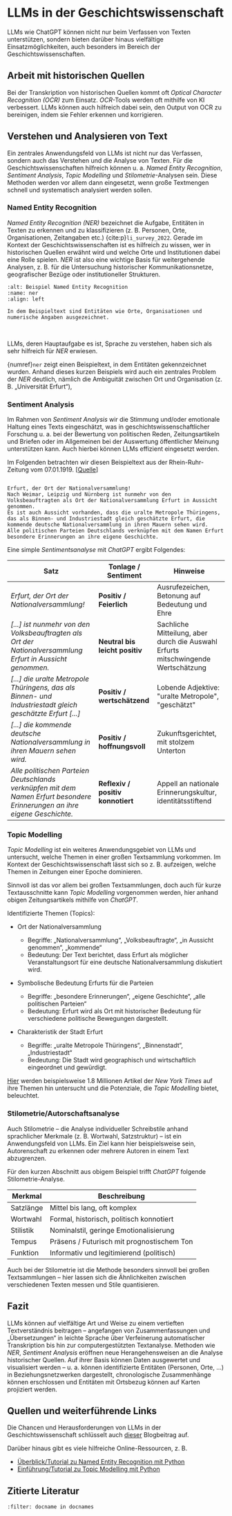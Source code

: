 # LLMs in der Geschichtswissenschaft

LLMs wie ChatGPT können nicht nur beim Verfassen von Texten unterstützen, sondern bieten darüber hinaus vielfältige Einsatzmöglichkeiten, auch besonders im Bereich der Geschichtswissenschaften.

## Arbeit mit historischen Quellen
Bei der Transkription von historischen Quellen kommt oft *Optical Character Recognition (OCR)* zum Einsatz. *OCR*-Tools werden oft mithilfe von KI verbessert. LLMs können auch hilfreich dabei sein, den Output von OCR zu bereinigen, indem sie Fehler erkennen und korrigieren.

## Verstehen und Analysieren von Text
Ein zentrales Anwendungsfeld von LLMs ist nicht nur das Verfassen, sondern auch das Verstehen und die Analyse von Texten. Für die Geschichtswissenschaften hilfreich können u. a. *Named Entity Recognition*, *Sentiment Analysis*, *Topic Modelling* und *Stilometrie*-Analysen sein. Diese Methoden werden vor allem dann eingesetzt, wenn große Textmengen schnell und systematisch analysiert werden sollen.

### Named Entity Recognition

*Named Entity Recognition (NER)* bezeichnet die Aufgabe, Entitäten in Texten zu erkennen und zu klassifizieren (z. B. Personen, Orte, Organisationen, Zeitangaben etc.) {cite:p}`li_survey_2022`. Gerade im Kontext der Geschichtswissenschaften ist es hilfreich zu wissen, wer in historischen Quellen erwähnt wird und welche Orte und Institutionen dabei eine Rolle spielen. *NER* ist also eine wichtige Basis für weitergehende Analysen, z. B. für die Untersuchung historischer Kommunikationsnetze, geografischer Bezüge oder institutioneller Strukturen.

```{figure} ../img/ner.png
:alt: Beispiel Named Entity Recognition
:name: ner
:align: left

In dem Beispieltext sind Entitäten wie Orte, Organisationen und numerische Angaben ausgezeichnet.
```
<br/>

LLMs, deren Hauptaufgabe es ist, Sprache zu verstehen, haben sich als sehr hilfreich für *NER* erwiesen. 

{numref}`ner` zeigt einen Beispieltext, in dem Entitäten gekennzeichnet wurden. Anhand dieses kurzen Beispiels wird auch ein zentrales Problem der *NER* deutlich, nämlich die Ambiguität zwischen Ort und Organisation (z. B. „Universität Erfurt“), 


### Sentiment Analysis

Im Rahmen von *Sentiment Analysis* wir die Stimmung und/oder emotionale Haltung eines Texts eingeschätzt, was in geschichtswissenschaftlicher Forschung u. a. bei der Bewertung von politischen Reden, Zeitungsartikeln und Briefen oder im Allgemeinen bei der Auswertung öffentlicher Meinung unterstützen kann. Auch hierbei können LLMs effizient eingesetzt werden.   

Im Folgenden betrachten wir diesen Beispieltext aus der Rhein-Ruhr-Zeitung vom 07.01.1919. [[Quelle](https://www.deutsche-digitale-bibliothek.de/newspaper/item/ZBJ3S5LCHJIKSQHDTL4URASFOIV4RYXY?issuepage=8)]

```{dropdown} Zeitungsartikel

Erfurt, der Ort der Nationalversammlung!
Nach Weimar, Leipzig und Nürnberg ist nunmehr von den Volksbeauftragten als Ort der Nationalversammlung Erfurt in Aussicht genommen. 
Es ist auch Aussicht vorhanden, dass die uralte Metropole Thüringens, das als Binnen- und Industriestadt gleich geschätzte Erfurt, die kommende deutsche Nationalversammlung in ihren Mauern sehen wird.
Alle politischen Parteien Deutschlands verknüpfen mit dem Namen Erfurt besondere Erinnerungen an ihre eigene Geschichte.
```

Eine simple *Sentimentsanalyse* mit *ChatGPT* ergibt Folgendes:

| Satz                                                                                                                       | Tonlage / Sentiment               | Hinweise                                                                          |
| -------------------------------------------------------------------------------------------------------------------------- | --------------------------------- | --------------------------------------------------------------------------------- |
| *Erfurt, der Ort der Nationalversammlung!*                                                                                 | **Positiv / Feierlich**           | Ausrufezeichen, Betonung auf Bedeutung und Ehre                                   |
| *\[...] ist nunmehr von den Volksbeauftragten als Ort der Nationalversammlung Erfurt in Aussicht genommen.*                | **Neutral bis leicht positiv**    | Sachliche Mitteilung, aber durch die Auswahl Erfurts mitschwingende Wertschätzung |
| *\[...] die uralte Metropole Thüringens, das als Binnen- und Industriestadt gleich geschätzte Erfurt \[...]*               | **Positiv / wertschätzend**       | Lobende Adjektive: "uralte Metropole", "geschätzt"                                |
| *\[...] die kommende deutsche Nationalversammlung in ihren Mauern sehen wird.*                                             | **Positiv / hoffnungsvoll**       | Zukunftsgerichtet, mit stolzem Unterton                                           |
| *Alle politischen Parteien Deutschlands verknüpfen mit dem Namen Erfurt besondere Erinnerungen an ihre eigene Geschichte.* | **Reflexiv / positiv konnotiert** | Appell an nationale Erinnerungskultur, identitätsstiftend                         |


### Topic Modelling 
*Topic Modelling* ist ein weiteres Anwendungsgebiet von LLMs und untersucht, welche Themen in einer großen Textsammlung vorkommen. Im Kontext der Geschichtswissenschaft lässt sich so z. B. aufzeigen, welche Themen in Zeitungen einer Epoche dominieren. 

Sinnvoll ist das vor allem bei großen Textsammlungen, doch auch für kurze Textausschnitte kann *Topic Modelling* vorgenommen werden, hier anhand obigen Zeitungsartikels mithilfe von *ChatGPT*.

Identifizierte Themen (Topics):
- Ort der Nationalversammlung
    - Begriffe: „Nationalversammlung“, „Volksbeauftragte“, „in Aussicht genommen“, „kommende“
    - Bedeutung: Der Text berichtet, dass Erfurt als möglicher Veranstaltungsort für eine deutsche Nationalversammlung diskutiert wird.

- Symbolische Bedeutung Erfurts für die Parteien
    - Begriffe: „besondere Erinnerungen“, „eigene Geschichte“, „alle politischen Parteien“
    - Bedeutung: Erfurt wird als Ort mit historischer Bedeutung für verschiedene politische Bewegungen dargestellt.

- Charakteristik der Stadt Erfurt
    - Begriffe: „uralte Metropole Thüringens“, „Binnenstadt“, „Industriestadt“
    - Bedeutung: Die Stadt wird geographisch und wirtschaftlich eingeordnet und gewürdigt.

[Hier](https://journalofdigitalhumanities.org/2-1/topic-modeling-and-digital-humanities-by-david-m-blei/) werden beispielsweise 1.8 Millionen Artikel der *New York Times* auf ihre Themen hin untersucht und die Potenziale, die *Topic Modelling* bietet, beleuchtet.

### Stilometrie/Autorschaftsanalyse
Auch Stilometrie – die Analyse individueller Schreibstile anhand sprachlicher Merkmale (z. B. Wortwahl, Satzstruktur) – ist ein Anwendungsfeld von LLMs. Ein Ziel kann hier beispielsweise sein, Autorenschaft zu erkennen oder mehrere Autoren in einem Text abzugrenzen.

Für den kurzen Abschnitt aus obigem Beispiel trifft *ChatGPT* folgende Stilometrie-Analyse.

| Merkmal   | Beschreibung                               |
| --------- | ------------------------------------------ |
| Satzlänge | Mittel bis lang, oft komplex               |
| Wortwahl  | Formal, historisch, politisch konnotiert   |
| Stilistik | Nominalstil, geringe Emotionalisierung     |
| Tempus    | Präsens / Futurisch mit prognostischem Ton |
| Funktion  | Informativ und legitimierend (politisch)   |

Auch bei der Stilometrie ist die Methode besonders sinnvoll bei großen Textsammlungen – hier lassen sich die Ähnlichkeiten zwischen verschiedenen Texten messen und Stile quantisieren.

## Fazit 
LLMs können auf vielfältige Art und Weise zu einem vertieften Textverständnis beitragen – angefangen von Zusammenfassungen und „Übersetzungen“ in leichte Sprache über Verfeinerung automatischer Transkription bis hin zur computergestützten Textanalyse. Methoden wie  *NER*, *Sentiment Analysis* eröffnen neue Herangehensweisen an die Analyse historischer Quellen. Auf ihrer Basis können Daten ausgewertet und visualisiert werden – u. a. können identifizierte Entitäten (Personen, Orte, ...) in Beziehungsnetzwerken dargestellt, chronologische Zusammenhänge können erschlossen und Entitäten mit Ortsbezug können auf Karten projiziert werden.


## Quellen und weiterführende Links
Die Chancen und Herausforderungen von LLMs in der Geschichtswissenschaft schlüsselt auch [dieser](https://dhdhi.hypotheses.org/9197) Blogbeitrag auf. 

Darüber hinaus gibt es viele hilfreiche Online-Ressourcen, z. B. 
- [Überblick/Tutorial zu Named Entity Recognition mit Python](https://www.geeksforgeeks.org/named-entity-recognition/)
- [Einführung/Tutorial zu Topic Modelling mit Python](https://python-textbook.pythonhumanities.com/04_topic_modeling/04_01_01_intro.html)

## Zitierte Literatur
```{bibliography}
:filter: docname in docnames
```

